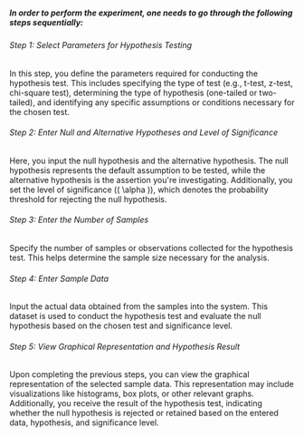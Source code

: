 ##### In order to perform the experiment, one needs to go through the following steps sequentially:

###### Step 1: Select Parameters for Hypothesis Testing
In this step, you define the parameters required for conducting the hypothesis test. This includes specifying the type of test (e.g., t-test, z-test, chi-square test), determining the type of hypothesis (one-tailed or two-tailed), and identifying any specific assumptions or conditions necessary for the chosen test.

###### Step 2: Enter Null and Alternative Hypotheses and Level of Significance
Here, you input the null hypothesis and the alternative hypothesis. The null hypothesis represents the default assumption to be tested, while the alternative hypothesis is the assertion you're investigating. Additionally, you set the level of significance (\( \alpha \)), which denotes the probability threshold for rejecting the null hypothesis.

###### Step 3: Enter the Number of Samples
Specify the number of samples or observations collected for the hypothesis test. This helps determine the sample size necessary for the analysis.

###### Step 4: Enter Sample Data
Input the actual data obtained from the samples into the system. This dataset is used to conduct the hypothesis test and evaluate the null hypothesis based on the chosen test and significance level.

###### Step 5: View Graphical Representation and Hypothesis Result
Upon completing the previous steps, you can view the graphical representation of the selected sample data. This representation may include visualizations like histograms, box plots, or other relevant graphs. Additionally, you receive the result of the hypothesis test, indicating whether the null hypothesis is rejected or retained based on the entered data, hypothesis, and significance level.

